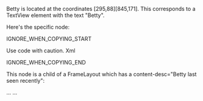 Betty is located at the coordinates [295,88][845,171]. This corresponds to a TextView element with the text "Betty".

Here's the specific node:

<node index="3" text="Betty" resource-id="" class="android.widget.TextView" package="org.telegram.messenger" content-desc="" checkable="false" checked="false" clickable="false" enabled="true" focusable="false" focused="false" scrollable="false" long-clickable="false" password="false" selected="false" bounds="[295,88][845,171]" /> 

IGNORE_WHEN_COPYING_START

Use code with caution. Xml

IGNORE_WHEN_COPYING_END

This node is a child of a FrameLayout which has a content-desc="Betty&#10;last seen recently":

<node index="1" text="" resource-id="" class="android.widget.FrameLayout" package="org.telegram.messenger" content-desc="Betty last seen recently" checkable="false" checked="false" clickable="true" enabled="true" focusable="true" focused="false" scrollable="false" long-clickable="false" password="false" selected="false" bounds="[140,0][865,222]"> ... <node index="3" text="Betty" resource-id="" class="android.widget.TextView" package="org.telegram.messenger" content-desc="" checkable="false" checked="false" clickable="false" enabled="true" focusable="false" focused="false" scrollable="false" long-clickable="false" password="false" selected="false" bounds="[295,88][845,171]" /> ... </node>
